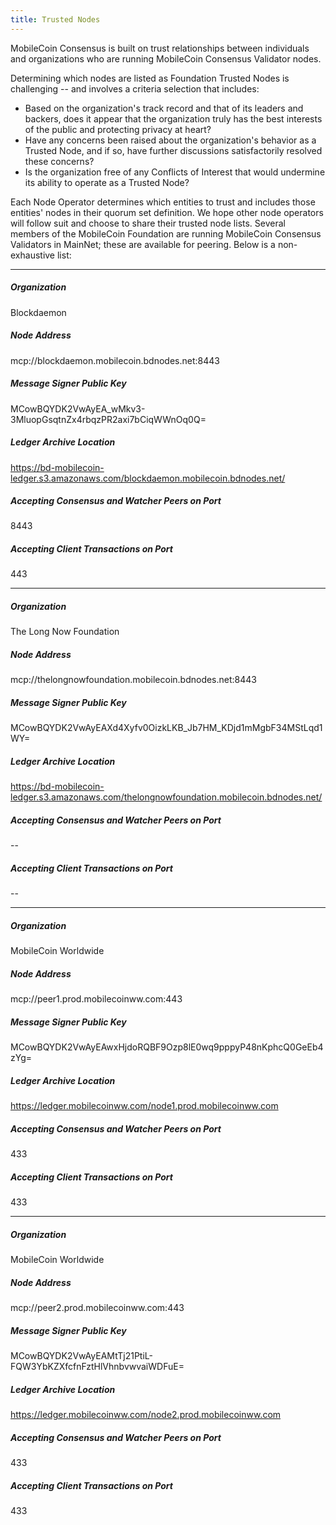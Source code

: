 ```yaml
---
title: Trusted Nodes
---
```

MobileCoin Consensus is built on trust relationships between individuals and organizations who are running MobileCoin Consensus Validator nodes.

Determining which nodes are listed as Foundation Trusted Nodes is challenging -- and involves a criteria selection that includes:

-   Based on the organization's track record and that of its leaders and backers, does it appear that the organization truly has the best interests of the public and protecting privacy at heart?
-   Have any concerns been raised about the organization's behavior as a Trusted Node, and if so, have further discussions satisfactorily resolved these concerns?
-   Is the organization free of any Conflicts of Interest that would undermine its ability to operate as a Trusted Node?

Each Node Operator determines which entities to trust and includes those entities' nodes in their quorum set definition. We hope other node operators will follow suit and choose to share their trusted node lists. Several members of the MobileCoin Foundation are running MobileCoin Consensus Validators in MainNet; these are available for peering. Below is a non-exhaustive list:

* * * * *

##### Organization

Blockdaemon

##### Node Address

mcp://blockdaemon.mobilecoin.bdnodes.net:8443

##### Message Signer Public Key

MCowBQYDK2VwAyEA_wMkv3-3MluopGsqtnZx4rbqzPR2axi7bCiqWWnOq0Q=

##### Ledger Archive Location

https://bd-mobilecoin-ledger.s3.amazonaws.com/blockdaemon.mobilecoin.bdnodes.net/

##### Accepting Consensus and Watcher Peers on Port

8443

##### Accepting Client Transactions on Port

443

* * * * *

##### Organization

The Long Now Foundation

##### Node Address

mcp://thelongnowfoundation.mobilecoin.bdnodes.net:8443

##### Message Signer Public Key

MCowBQYDK2VwAyEAXd4Xyfv0OizkLKB_Jb7HM_KDjd1mMgbF34MStLqd1WY=

##### Ledger Archive Location

https://bd-mobilecoin-ledger.s3.amazonaws.com/thelongnowfoundation.mobilecoin.bdnodes.net/

##### Accepting Consensus and Watcher Peers on Port

--

##### Accepting Client Transactions on Port

--

* * * * *

##### Organization

MobileCoin Worldwide

##### Node Address

mcp://peer1.prod.mobilecoinww.com:443

##### Message Signer Public Key

MCowBQYDK2VwAyEAwxHjdoRQBF9Ozp8lE0wq9pppyP48nKphcQ0GeEb4zYg=

##### Ledger Archive Location

https://ledger.mobilecoinww.com/node1.prod.mobilecoinww.com

##### Accepting Consensus and Watcher Peers on Port

433

##### Accepting Client Transactions on Port

433

* * * * *

##### Organization

MobileCoin Worldwide

##### Node Address

mcp://peer2.prod.mobilecoinww.com:443

##### Message Signer Public Key

MCowBQYDK2VwAyEAMtTj21PtiL-FQW3YbKZXfcfnFztHlVhnbvwvaiWDFuE=

##### Ledger Archive Location

https://ledger.mobilecoinww.com/node2.prod.mobilecoinww.com

##### Accepting Consensus and Watcher Peers on Port

433

##### Accepting Client Transactions on Port

433
